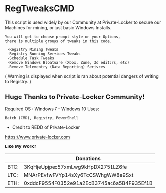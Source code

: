 # RegTweaksCMD

This script is used widely by our Community at Private-Locker to secure our Machines for
mining, or just basic Windows Installs.

    You will get to choose prompt style on your Options,
    there is multiple groups of tweaks in this code.
    
     -Registry Mining Tweaks
     -Registry Running Services Tweaks
     -Schedule Task Tweaks
     -Remove Windows Bloatware (Xbox, Zune, 3d editors, etc)
     -Remove Telementry (Data Reporting) Serivces

( Warning is displayed when script is ran about potential dangers of writing to Registry. )

## Huge Thanks to Private-Locker Community!
Required OS : Windows 7 - Windows 10
Uses: 

    Batch (CMD), Registry, PowerShell

- Credit to REDD of Private-Locker


https://www.private-locker.com

**Like My Work?**



|  | Donations |
|--|--|
|BTC:  | 3KqHjeUpjpec57xmLwg9kHpDX2751LZ6fe |
|LTC:  | MNArPEvfwFVYp14sXy6TcCSWhgWW8e9Sxt |
|ETH:  | 0xddcF9554F0352e91a2EcB3745ac6a5B4F935Ef1B |

